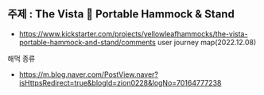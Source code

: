 ## 주제 : The Vista 🌅 Portable Hammock & Stand
- https://www.kickstarter.com/projects/yellowleafhammocks/the-vista-portable-hammock-and-stand/comments
user journey map(2022.12.08)

해먹 종류
- https://m.blog.naver.com/PostView.naver?isHttpsRedirect=true&blogId=zion0228&logNo=70164777238
